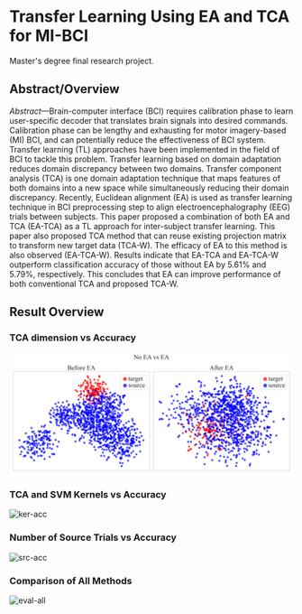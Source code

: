 # Transfer Learning Using EA and TCA for MI-BCI
Master's degree final research project.

## Abstract/Overview
*Abstract*—Brain-computer interface (BCI) requires calibration phase to learn user-specific decoder that translates brain signals into desired commands. Calibration phase can be lengthy and exhausting for motor imagery-based (MI) BCI, and can potentially reduce the effectiveness of BCI system. Transfer learning (TL) approaches have been implemented in the field of BCI to tackle
this problem. Transfer learning based on domain adaptation reduces domain discrepancy between two domains. Transfer component analysis (TCA) is one domain adaptation technique that maps features of both domains into a new space while simultaneously reducing their domain discrepancy. Recently,
Euclidean alignment (EA) is used as transfer learning technique in BCI preprocessing step to align electroencephalography (EEG) trials between subjects. This paper proposed a combination of both EA and TCA (EA-TCA) as a TL approach for inter-subject transfer learning. This paper also proposed TCA method that can reuse existing projection matrix to transform new target data (TCA-W). The efficacy of EA to this method is also observed
(EA-TCA-W). Results indicate that EA-TCA and EA-TCA-W outperform classification accuracy of those without EA by 5.61% and 5.79%, respectively. This concludes that EA can improve performance of both conventional TCA and proposed TCA-W.

## Result Overview
### TCA dimension vs Accuracy
![ea-nonea](image\blog-ea-nonea.png)

### TCA and SVM Kernels vs Accuracy
![ker-acc](image\ker-acc.png)

### Number of Source Trials vs Accuracy
![src-acc](image\src-acc.png)


### Comparison of All Methods
![eval-all](image\eval-all.png)
